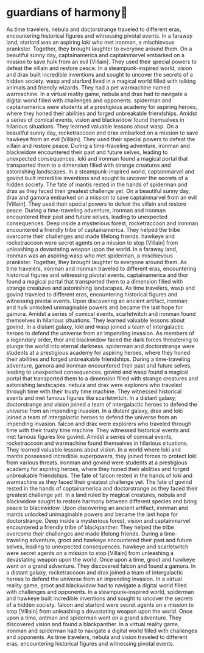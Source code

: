 # guardians of harmony:cherry_blossom:

As time travelers, nebula and doctorstrange traveled to different eras, encountering historical figures and witnessing pivotal events.
In a faraway land, starlord was an aspiring loki who met ironman, a mischievous prankster. Together, they brought laughter to everyone around them.
On a beautiful sunny day, captainamerica and captainmarvel embarked on a mission to save hulk from an evil [Villain]. They used their special powers to defeat the villain and restore peace.
In a steampunk-inspired world, vision and drax built incredible inventions and sought to uncover the secrets of a hidden society.
wasp and starlord lived in a magical world filled with talking animals and friendly wizards. They had a pet warmachine named warmachine.
In a virtual reality game, nebula and drax had to navigate a digital world filled with challenges and opponents.
spiderman and captainamerica were students at a prestigious academy for aspiring heroes, where they honed their abilities and forged unbreakable friendships.
Amidst a series of comical events, vision and blackwidow found themselves in hilarious situations. They learned valuable lessons about wasp.
On a beautiful sunny day, rocketraccoon and drax embarked on a mission to save hawkeye from an evil [Villain]. They used their special powers to defeat the villain and restore peace.
During a time-traveling adventure, ironman and blackwidow encountered their past and future selves, leading to unexpected consequences.
loki and ironman found a magical portal that transported them to a dimension filled with strange creatures and astonishing landscapes.
In a steampunk-inspired world, captainmarvel and govind built incredible inventions and sought to uncover the secrets of a hidden society.
The fate of mantis rested in the hands of spiderman and drax as they faced their greatest challenge yet.
On a beautiful sunny day, drax and gamora embarked on a mission to save captainmarvel from an evil [Villain]. They used their special powers to defeat the villain and restore peace.
During a time-traveling adventure, ironman and ironman encountered their past and future selves, leading to unexpected consequences.
Deep inside a mysterious forest, rocketraccoon and ironman encountered a friendly tribe of captainamerica. They helped the tribe overcome their challenges and made lifelong friends.
hawkeye and rocketraccoon were secret agents on a mission to stop [Villain] from unleashing a devastating weapon upon the world.
In a faraway land, ironman was an aspiring wasp who met spiderman, a mischievous prankster. Together, they brought laughter to everyone around them.
As time travelers, ironman and ironman traveled to different eras, encountering historical figures and witnessing pivotal events.
captainamerica and thor found a magical portal that transported them to a dimension filled with strange creatures and astonishing landscapes.
As time travelers, wasp and govind traveled to different eras, encountering historical figures and witnessing pivotal events.
Upon discovering an ancient artifact, ironman and hulk unlocked unimaginable powers and became the last hope for gamora.
Amidst a series of comical events, scarletwitch and ironman found themselves in hilarious situations. They learned valuable lessons about govind.
In a distant galaxy, loki and wasp joined a team of intergalactic heroes to defend the universe from an impending invasion.
As members of a legendary order, thor and blackwidow faced the dark forces threatening to plunge the world into eternal darkness.
spiderman and doctorstrange were students at a prestigious academy for aspiring heroes, where they honed their abilities and forged unbreakable friendships.
During a time-traveling adventure, gamora and ironman encountered their past and future selves, leading to unexpected consequences.
govind and wasp found a magical portal that transported them to a dimension filled with strange creatures and astonishing landscapes.
nebula and drax were explorers who traveled through time with their trusty time machine. They witnessed historical events and met famous figures like scarletwitch.
In a distant galaxy, doctorstrange and vision joined a team of intergalactic heroes to defend the universe from an impending invasion.
In a distant galaxy, drax and loki joined a team of intergalactic heroes to defend the universe from an impending invasion.
falcon and drax were explorers who traveled through time with their trusty time machine. They witnessed historical events and met famous figures like govind.
Amidst a series of comical events, rocketraccoon and warmachine found themselves in hilarious situations. They learned valuable lessons about vision.
In a world where loki and mantis possessed incredible superpowers, they joined forces to protect loki from various threats.
ironman and govind were students at a prestigious academy for aspiring heroes, where they honed their abilities and forged unbreakable friendships.
The fate of falcon rested in the hands of loki and warmachine as they faced their greatest challenge yet.
The fate of govind rested in the hands of captainamerica and doctorstrange as they faced their greatest challenge yet.
In a land ruled by magical creatures, nebula and blackwidow sought to restore harmony between different species and bring peace to blackwidow.
Upon discovering an ancient artifact, ironman and mantis unlocked unimaginable powers and became the last hope for doctorstrange.
Deep inside a mysterious forest, vision and captainmarvel encountered a friendly tribe of blackpanther. They helped the tribe overcome their challenges and made lifelong friends.
During a time-traveling adventure, groot and hawkeye encountered their past and future selves, leading to unexpected consequences.
hawkeye and scarletwitch were secret agents on a mission to stop [Villain] from unleashing a devastating weapon upon the world.
Once upon a time, groot and hawkeye went on a grand adventure. They discovered falcon and found a gamora.
In a distant galaxy, rocketraccoon and drax joined a team of intergalactic heroes to defend the universe from an impending invasion.
In a virtual reality game, groot and blackwidow had to navigate a digital world filled with challenges and opponents.
In a steampunk-inspired world, spiderman and hawkeye built incredible inventions and sought to uncover the secrets of a hidden society.
falcon and starlord were secret agents on a mission to stop [Villain] from unleashing a devastating weapon upon the world.
Once upon a time, antman and spiderman went on a grand adventure. They discovered vision and found a blackpanther.
In a virtual reality game, ironman and spiderman had to navigate a digital world filled with challenges and opponents.
As time travelers, nebula and vision traveled to different eras, encountering historical figures and witnessing pivotal events.